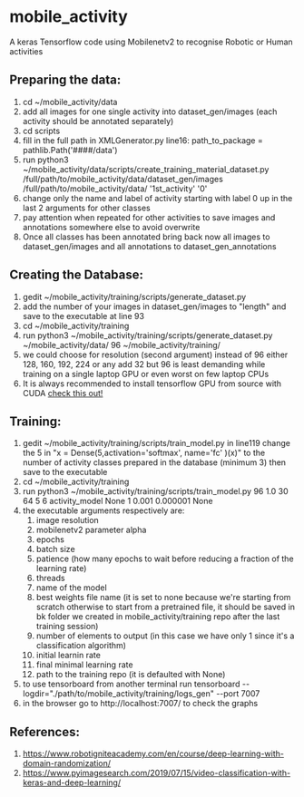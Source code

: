 # mobile_activity
A keras Tensorflow code using Mobilenetv2 to recognise Robotic or Human activities

## Preparing the data:
1. cd ~/mobile_activity/data
2. add all images for one single activity into dataset_gen/images (each activity should be annotated separately)
3. cd scripts
4. fill in the full path in XMLGenerator.py line16: path_to_package = pathlib.Path('####/data')
5. run python3 ~/mobile_activity/data/scripts/create_training_material_dataset.py /full/path/to/mobile_activity/data/dataset_gen/images /full/path/to/mobile_activity/data/ '1st_activity' '0'
6. change only the name and label of activity starting with label 0 up in the last 2 arguments for other classes 
7. pay attention when repeated for other activities to save images and annotations somewhere else to avoid overwrite
8. Once all classes has been annotated bring back now all images to dataset_gen/images and all annotations to dataset_gen_annotations 

## Creating the Database:
1. gedit ~/mobile_activity/training/scripts/generate_dataset.py
2. add the number of your images in dataset_gen/images to "length" and save to the executable at line 93
3. cd ~/mobile_activity/training
4. run python3 ~/mobile_activity/training/scripts/generate_dataset.py ~/mobile_activity/data/ 96 ~/mobile_activity/training/  
5. we could choose for resolution (second argument) instead of 96 either 128, 160, 192, 224 or any add 32 but 96 is least demanding while training on a single laptop GPU or even worst on few laptop CPUs
6. It is always recommended to install tensorflow GPU from source with CUDA [check this out!](https://github.com/Carmigna/tensorflow)

## Training:
1. gedit ~/mobile_activity/training/scripts/train_model.py in line119 change the 5 in "x = Dense(5,activation='softmax', name='fc' )(x)" to the number of activity classes prepared in the database (minimum 3) then save to the executable
2. cd ~/mobile_activity/training
3. run python3 ~/mobile_activity/training/scripts/train_model.py  96 1.0 30 64 5 6 activity_model None 1 0.001 0.000001 None
4. the executable arguments respectively are:
   1. image resolution
   2. mobilenetv2 parameter alpha
   3. epochs
   4. batch size
   5. patience  (how many epochs to wait before reducing a fraction of the learning rate)
   6. threads
   7. name of the model
   8. best weights file name (it is set to none because we're starting from scratch otherwise to start from a pretrained file, it should be saved in bk folder we created in mobile_activity/training repo after the last training session) 
   9. number of elements to output (in this case we have only 1 since it's a classification algorithm)
   10. initial learnin rate
   11. final minimal learning rate
   12. path to the training repo (it is defaulted with None)
5. to use tensorboard from another terminal run tensorboard --logdir="./path/to/mobile_activity/training/logs_gen" --port 7007
6. in the browser go to http://localhost:7007/ to check the graphs

## References:
1. https://www.robotigniteacademy.com/en/course/deep-learning-with-domain-randomization/
2. https://www.pyimagesearch.com/2019/07/15/video-classification-with-keras-and-deep-learning/
   
